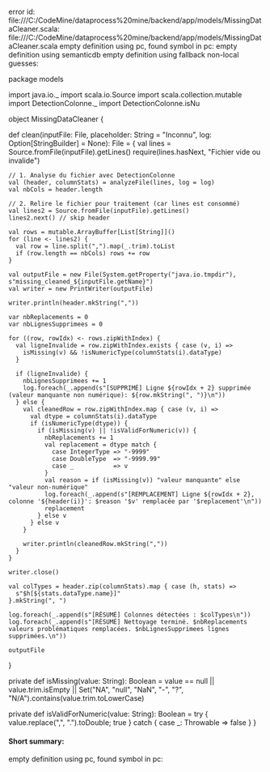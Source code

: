 error id: file:///C:/CodeMine/dataprocess%20mine/backend/app/models/MissingDataCleaner.scala:
file:///C:/CodeMine/dataprocess%20mine/backend/app/models/MissingDataCleaner.scala
empty definition using pc, found symbol in pc: 
empty definition using semanticdb
empty definition using fallback
non-local guesses:

package models

import java.io._
import scala.io.Source
import scala.collection.mutable
import DetectionColonne._
import DetectionColonne.isNu

object MissingDataCleaner {

  def clean(inputFile: File, placeholder: String = "Inconnu", log: Option[StringBuilder] = None): File = {
    val lines = Source.fromFile(inputFile).getLines()
    require(lines.hasNext, "Fichier vide ou invalide")

    // 1. Analyse du fichier avec DetectionColonne
    val (header, columnStats) = analyzeFile(lines, log = log)
    val nbCols = header.length

    // 2. Relire le fichier pour traitement (car lines est consommé)
    val lines2 = Source.fromFile(inputFile).getLines()
    lines2.next() // skip header

    val rows = mutable.ArrayBuffer[List[String]]()
    for (line <- lines2) {
      val row = line.split(",").map(_.trim).toList
      if (row.length == nbCols) rows += row
    }

    val outputFile = new File(System.getProperty("java.io.tmpdir"), s"missing_cleaned_${inputFile.getName}")
    val writer = new PrintWriter(outputFile)

    writer.println(header.mkString(","))

    var nbReplacements = 0
    var nbLignesSupprimees = 0

    for ((row, rowIdx) <- rows.zipWithIndex) {
      val ligneInvalide = row.zipWithIndex.exists { case (v, i) =>
        isMissing(v) && !isNumericType(columnStats(i).dataType)
      }

      if (ligneInvalide) {
        nbLignesSupprimees += 1
        log.foreach(_.append(s"[SUPPRIMÉ] Ligne ${rowIdx + 2} supprimée (valeur manquante non numérique): ${row.mkString(", ")}\n"))
      } else {
        val cleanedRow = row.zipWithIndex.map { case (v, i) =>
          val dtype = columnStats(i).dataType
          if (isNumericType(dtype)) {
            if (isMissing(v) || !isValidForNumeric(v)) {
              nbReplacements += 1
              val replacement = dtype match {
                case IntegerType => "-9999"
                case DoubleType  => "-9999.99"
                case _           => v
              }
              val reason = if (isMissing(v)) "valeur manquante" else "valeur non-numérique"
              log.foreach(_.append(s"[REMPLACEMENT] Ligne ${rowIdx + 2}, colonne '${header(i)}': $reason '$v' remplacée par '$replacement'\n"))
              replacement
            } else v
          } else v
        }

        writer.println(cleanedRow.mkString(","))
      }
    }

    writer.close()

    val colTypes = header.zip(columnStats).map { case (h, stats) =>
      s"$h[${stats.dataType.name}]"
    }.mkString(", ")

    log.foreach(_.append(s"[RÉSUMÉ] Colonnes détectées : $colTypes\n"))
    log.foreach(_.append(s"[RÉSUMÉ] Nettoyage terminé. $nbReplacements valeurs problématiques remplacées. $nbLignesSupprimees lignes supprimées.\n"))

    outputFile
  }

  private def isMissing(value: String): Boolean =
    value == null || value.trim.isEmpty || Set("NA", "null", "NaN", "-", "?", "N/A").contains(value.trim.toLowerCase)

  private def isValidForNumeric(value: String): Boolean =
    try { value.replace(",", ".").toDouble; true } catch { case _: Throwable => false }
}


#### Short summary: 

empty definition using pc, found symbol in pc: 